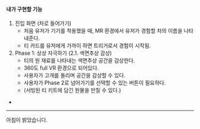 #### 내가 구현할 기능 
1. 진입 화면 (차로 들어가기)
	- 처음 유저가 기기를 착용했을 때, MR 환경에서 유저가 경험할 차의 이름을 나타내준다. 
	- 티 카드를 유저에게 가까이 하면 트리거로서 경험이 시작됨.
2. Phase 1: 상상 자극하기 (2.1. 색면추상 감상)
	- 티의 원 재료를 나타내는 색면추상 공간을 감상한다. 
	- 360도 full VR 환경으로 되어있다. 
	- 사용자가 고개를 돌리며 공간을 감상할 수 있다. 
	- 사용자가 Phase 2로 넘어가기를 선택할 수 있는 버튼이 필요하다.
	- (서빙된 티 키트에 담긴 원물을 만질 수 있다.)
- 
---
아침이 밝았습니다.